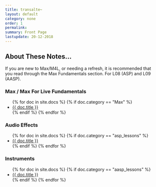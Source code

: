 ```yaml
---
title: transalte~
layout: default
category: none
order: 1
permalink:
summary: Front Page
lastupdate: 20-12-2018
---
```



## About These Notes...

If you are new to Max/M4L, or needing a refresh, it is recommended that you read through the Max Fundamentals section. For L08 (ASP) and L09 (AASP).


<div class="contentGrid">

<div class="gridItem">

<h3>Max / Max For Live Fundamentals</h3>

<ul>{% for doc in site.docs %}
{% if doc.category == "Max" %}
<li><a href="{{ doc.url }}">{{ doc.title }}</a></li>
          {% endif %}
        {% endfor %}</ul>
</div>

<div class="gridItem">

<h3>Audio Effects</h3>

<ul>{% for doc in site.docs %}
{% if doc.category == "asp_lessons" %}
<li><a href="{{ doc.url }}">{{ doc.title }}</a></li>
          {% endif %}
        {% endfor %}</ul>

</div>


<div class="gridItem">
<h3>Instruments</h3>

<ul>{% for doc in site.docs %}
{% if doc.category == "aasp_lessons" %}
<li><a href="{{ doc.url }}">{{ doc.title }}</a></li>
          {% endif %}
      {% endfor %}</ul>
</div>
</div>

